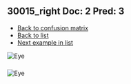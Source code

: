 ## 30015_right Doc: 2 Pred: 3
- [Back to confusion matrix](https://github.com/juliandewit/kaggle_retinopathy/blob/master/matrix.md)
- [Back to list](https://github.com/juliandewit/kaggle_retinopathy/blob/master/lists/23/list.md)
- [Next example in list](https://github.com/juliandewit/kaggle_retinopathy/blob/master/lists/23/30/30157_right.md)

![Eye](https://retinopaty.blob.core.windows.net/size1024/30015_right_2.jpeg)

### 

![Eye]()
